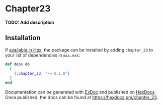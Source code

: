 # Chapter23

**TODO: Add description**

## Installation

If [available in Hex](https://hex.pm/docs/publish), the package can be installed
by adding `chapter_23` to your list of dependencies in `mix.exs`:

```elixir
def deps do
  [
    {:chapter_23, "~> 0.1.0"}
  ]
end
```

Documentation can be generated with [ExDoc](https://github.com/elixir-lang/ex_doc)
and published on [HexDocs](https://hexdocs.pm). Once published, the docs can
be found at <https://hexdocs.pm/chapter_23>.

